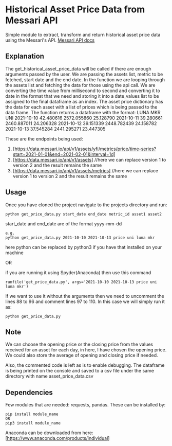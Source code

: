 # Historical Asset Price Data from Messari API

Simple module to extract, transform and return historical asset price data using the Messari's API.
[Messari API docs](https://messari.io/api/docs)

## Explanation

The get_historical_asset_price_data will be called if there are enough arguments passed by the user. We are passing the assets list, metric to be fetched, start date and the end date. In the function we are looping through the assets list and fetching the data for those using the api call. We are converting the time value from millisecond to second and converting it to date in the format that we need and storing it into a date_values list to be assigned to the final dataframe as an index. The asset price dictionary has the data for each asset with a list of prices which is being passed to the data frame. The function returns a dataframe with the format:
LUNA MKR UNI
2021-10-10 42.480616 2572.055860 25.128790
2021-10-11 39.280661 2460.887011 24.206328
2021-10-12 39.151339 2448.782439 24.158782
2021-10-13 37.545284 2441.295271 23.447305

These are the endpoints being used:

1. [https://data.messari.io/api/v1/assets/yfi/metrics/price/time-series?start=2021-01-01&end=2021-02-01&interval=1d]
2. [https://data.messari.io/api/v1/assets] //here we can replace version 1 to version 2 and the result remains the same
3. [https://data.messari.io/api/v1/assets/metrics] //here we can replace version 1 to version 2 and the result remains the same

## Usage

Once you have cloned the project navigate to the projects directory and run:

```
python get_price_data.py start_date end_date metric_id asset1 asset2
```

start_date and end_date are of the format yyyy-mm-dd

```
e.g.
python get_price_data.py 2021-10-10 2021-10-13 price uni luna mkr
```

here python can be replaced by python3 if you have that installed on your machine

OR

if you are running it using Spyder(Anaconda) then use this command

```
runfile('get_price_data.py', args='2021-10-10 2021-10-13 price uni luna mkr')
```

If we want to use it without the arguments then we need to uncomment the lines 88 to 96 and comment lines 97 to 110. In this case we will simply run it as:

```
python get_price_data.py
```

## Note

We can choose the opening price or the closing price from the values received for an asset for each day, in here, I have chosen the opening price.
We could also store the average of opening and closing price if needed.

Also, the commented code is left as is to enable debugging. The dataframe is being printed on the console and saved to a csv file under the same directory with name asset_price_data.csv

## Dependencies

Few modules that are needed: requests, pandas.
These can be installed by:

```
pip install module_name
OR
pip3 install module_name
```

Anaconda can be downloaded from here: [https://www.anaconda.com/products/individual]
